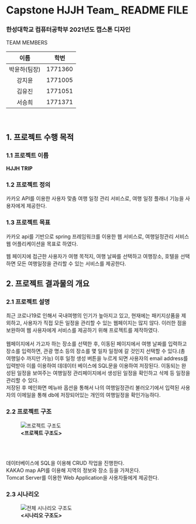# Capstone HJJH Team_ README FILE
### 한성대학교 컴퓨터공학부 2021년도 캡스톤 디자인 


  <caption> TEAM MEMBERS</caption>
  
| 이름 | 학번 |
|:-:|---|
| 박윤하(팀장)  | 1771360  |
| 강지윤  | 1771005  |
| 김유진  | 1771051  |
| 서승희  | 1771371  |
<br>

## 1. 프로젝트 수행 목적 

### 1.1 프로젝트 이름

<b> HJJH TRIP</b>

### 1.2 프로젝트 정의

<p>
카카오 API를 이용한 사용자 맞춤 여행 일정 관리 서비스로, 여행 일정 플래너 기능을 사용자에게 제공한다.
</p>

### 1.3 프로젝트 목표

<p>

카카오 api를 기반으로 spring 프레임워크를 이용한 웹 서비스로,
여행일정관리 서비스 웹 어플리케이션을 목표로 하였다.

웹 페이지에 접근한 사용자가 여행 목적지, 여행 날짜를 선택하고 여행장소, 호텔을 선택하면 모든 여행일정을 관리할 수 있는 서비스를 제공한다.

</p>

## 2. 프로젝트 결과물의 개요

### 2.1 프로젝트 설명

<p>
최근 코로나19로 인해서 국내여행의 인기가 높아지고 있고, 현재에는 패키지상품을 제외하고, 사용자가 직접 모든 일정을 관리할 수 있는 웹페이지는 많지 않다.
이러한 점을 보완하여 웹 사용자에게 서비스를 제공하기 위해 프로젝트를 제작하였다.<br><br>
웹페이지에서 가고자 하는 장소를 선택한 후, 이동된 페이지에서 여행 날짜를 입력하고 장소를 입력하면, 관광 명소 등의 장소를 몇 일차 일정에 갈 것인지 선택할 수 있다.(총 여행일수 까지만 가능) 이후 일정 생성 버튼을 누르게 되면 사용자의 email address를 입력받아 이를 이용하여 데데이터 베이스에 SQL문을 이용하여 저장된다. 이동되는 완성된 일정을 보여주는 여행일정 관리페이지에서 생성된 일정을 확인하고 삭제 등 일정을 관리할 수 있다.<br>
저장된 후 메인화면 메뉴바 옵션을 통해서 나의 여행일정관리 불러오기에서 입력된 사용자의 이메일을 통해 db에 저장되어있는 개인의 여행일정을 확인가능하다.
</p>

### 2.2 프로젝트 구조


<figure>
    <img src="https://lh3.googleusercontent.com/WIwkt5LLGlfGC21wswZpVdm-PjCXLZBE3ChEAj7DXnimZHD0z-7RHmWHq_cvBC9Omz9ZfQ1eEFmDW_VTtLLvoVGsrnn2HfgnH_WA7oJm" title="프로젝트 구조도"> <figcaption><b><프로젝트 구조도></b></figcaption>
</figure><br><br>
  
데이터베이스에 SQL을 이용해 CRUD 작업을 진행한다.<br>
KAKAO map API를 이용해 지역의 정보와 장소 등을 가져온다.<br>
Tomcat Server를 이용한 Web Application을 사용자들에게 제공한다.<br>


### 2.3 시나리오

  <figure>
  <img src="https://lh5.googleusercontent.com/KdxEzK4w7-DG3H7d62oqx_PGanIDqQSgMoe2_qEYATHlEDcZfT53IPYioEYg2ecjS9hHAiWbmfTL9JrFstkIR4eg2hrc0cUx6_I18U0YqC9kjDC1GGhRrVWBN2Z4MlECvP9_y-pt" title="전체 시나리오 구조도">
    <figcaption><b><시나리오 구조도></b></figcaption>
  </figure>

